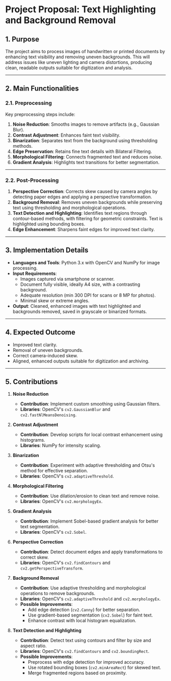 # **Project Proposal: Text Highlighting and Background Removal**

## **1. Purpose**

The project aims to process images of handwritten or printed documents by enhancing text visibility and removing uneven
backgrounds. This will address issues like uneven lighting and camera distortions, producing clean, readable outputs
suitable for digitization and analysis.

---

## **2. Main Functionalities**

### **2.1. Preprocessing**

Key preprocessing steps include:

1. **Noise Reduction**: Smooths images to remove artifacts (e.g., Gaussian Blur).
2. **Contrast Adjustment**: Enhances faint text visibility.
3. **Binarization**: Separates text from the background using thresholding methods.
4. **Edge Preservation**: Retains fine text details with Bilateral Filtering.
5. **Morphological Filtering**: Connects fragmented text and reduces noise.
6. **Gradient Analysis**: Highlights text transitions for better segmentation.

---

### **2.2. Post-Processing**

1. **Perspective Correction**: Corrects skew caused by camera angles by detecting paper edges and applying a perspective
   transformation.
2. **Background Removal**: Removes uneven backgrounds while preserving text using thresholding and morphological
   operations.
3. **Text Detection and Highlighting**: Identifies text regions through contour-based methods, with filtering for
   geometric constraints. Text is highlighted using bounding boxes.
4. **Edge Enhancement**: Sharpens faint edges for improved text clarity.

---

## **3. Implementation Details**

- **Languages and Tools**: Python 3.x with OpenCV and NumPy for image processing.
- **Input Requirements**:
    - Images captured via smartphone or scanner.
    - Document fully visible, ideally A4 size, with a contrasting background.
    - Adequate resolution (min 300 DPI for scans or 8 MP for photos).
    - Minimal skew or extreme angles.
- **Output**: Cleaned, enhanced images with text highlighted and backgrounds removed, saved in grayscale or binarized
  formats.

---

## **4. Expected Outcome**

- Improved text clarity.
- Removal of uneven backgrounds.
- Correct camera-induced skew.
- Aligned, enhanced outputs suitable for digitization and archiving.

---

## **5. Contributions**

1. **Noise Reduction**
    - **Contribution**: Implement custom smoothing using Gaussian filters.
    - **Libraries**: OpenCV's `cv2.GaussianBlur` and `cv2.fastNlMeansDenoising`.

2. **Contrast Adjustment**
    - **Contribution**: Develop scripts for local contrast enhancement using histograms.
    - **Libraries**: NumPy for intensity scaling.

3. **Binarization**
    - **Contribution**: Experiment with adaptive thresholding and Otsu's method for effective separation.
    - **Libraries**: OpenCV's `cv2.adaptiveThreshold`.

4. **Morphological Filtering**
    - **Contribution**: Use dilation/erosion to clean text and remove noise.
    - **Libraries**: OpenCV's `cv2.morphologyEx`.

5. **Gradient Analysis**
    - **Contribution**: Implement Sobel-based gradient analysis for better text segmentation.
    - **Libraries**: OpenCV's `cv2.Sobel`.

6. **Perspective Correction**
    - **Contribution**: Detect document edges and apply transformations to correct skew.
    - **Libraries**: OpenCV's `cv2.findContours` and `cv2.getPerspectiveTransform`.

7. **Background Removal**
    - **Contribution**: Use adaptive thresholding and morphological operations to remove backgrounds.
    - **Libraries**: OpenCV's `cv2.adaptiveThreshold` and `cv2.morphologyEx`.
    - **Possible Improvements**:
        - Add edge detection (`cv2.Canny`) for better separation.
        - Use gradient-based segmentation (`cv2.Sobel`) for faint text.
        - Enhance contrast with local histogram equalization.

8. **Text Detection and Highlighting**
    - **Contribution**: Detect text using contours and filter by size and aspect ratio.
    - **Libraries**: OpenCV's `cv2.findContours` and `cv2.boundingRect`.
    - **Possible Improvements**:
        - Preprocess with edge detection for improved accuracy.
        - Use rotated bounding boxes (`cv2.minAreaRect`) for skewed text.
        - Merge fragmented regions based on proximity.